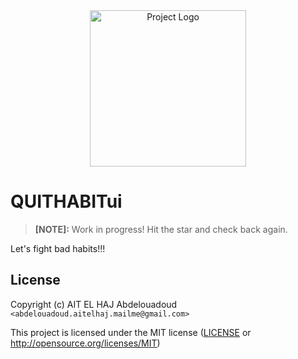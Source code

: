 
<div align="center">
  <img src="https://github.com/user-attachments/assets/a163ef57-e322-418b-8300-351a6fda4d3c" alt="Project Logo" width="250" height="250">
</div>

#     QUITHABITui
> **[NOTE]:** Work in progress! Hit the star and check back again.

Let's fight bad habits!!!

## License

Copyright (c) AIT EL HAJ Abdelouadoud `<abdelouadoud.aitelhaj.mailme@gmail.com>`

This project is licensed under the MIT license ([LICENSE] or <http://opensource.org/licenses/MIT>)

[LICENSE]: ./LICENSE
